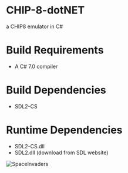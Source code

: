 # CHIP-8-dotNET
a CHIP8 emulator in C#

# Build Requirements
* A C# 7.0 compiler
# Build Dependencies
* SDL2-CS
# Runtime Dependencies
* SDL2-CS.dll
* SDL2.dll (download from SDL website)

![SpaceInvaders](https://i.imgur.com/WA2bghw.png)
